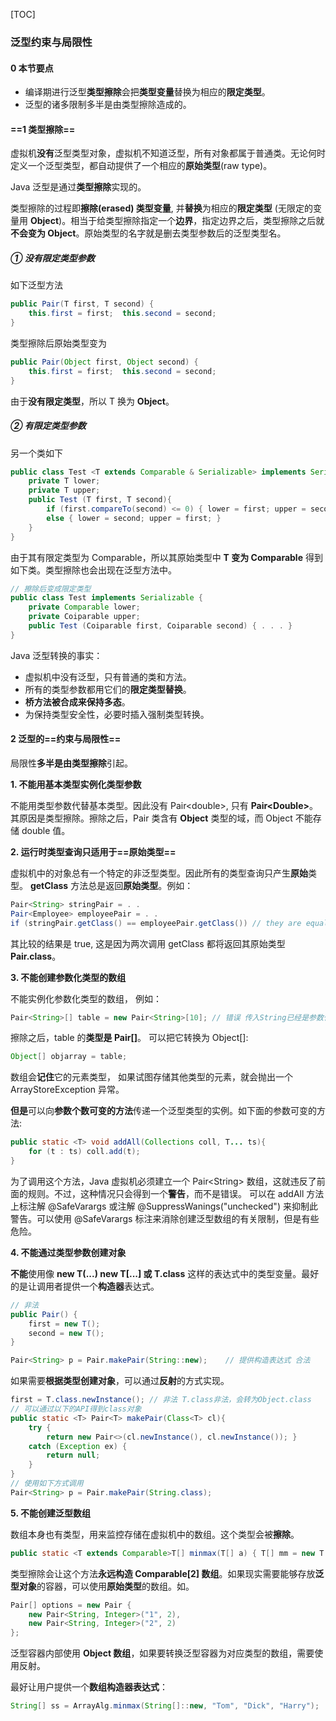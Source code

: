 [TOC]

### 泛型约束与局限性

#### 0 本节要点

- 编译期进行泛型**类型擦除**会把**类型变量**替换为相应的**限定类型**。
- 泛型的诸多限制多半是由类型擦除造成的。



#### ==1 类型擦除==

虚拟机**没有**泛型类型对象，虚拟机不知道泛型，所有对象都属于普通类。无论何时定义一个泛型类型，都自动提供了一个相应的**原始类型**(raw type)。

Java 泛型是通过**类型擦除**实现的。

类型擦除的过程即**擦除(erased) 类型变量**, 并**替换**为相应的**限定类型** (无限定的变量用 **Object**)。相当于给类型擦除指定一个**边界**，指定边界之后，类型擦除之后就**不会变为 Object**。原始类型的名字就是删去类型参数后的泛型类型名。

##### ① 没有限定类型参数

如下泛型方法

```java
public Pair(T first, T second) { 
    this.first = first;  this.second = second; 
}
```

类型擦除后原始类型变为

```java
public Pair(Object first, Object second) { 
    this.first = first;  this.second = second; 
}
```

由于**没有限定类型**，所以 T 换为 **Object**。

##### ② 有限定类型参数

另一个类如下

```java
public class Test <T extends Comparable & Serializable> implements Serializable{
    private T lower;
    private T upper;
    public Test (T first, T second){
        if (first.compareTo(second) <= 0) { lower = first; upper = second; }
        else { lower = second; upper = first; }
    }
}
```

由于其有限定类型为 Comparable，所以其原始类型中 **T 变为 Comparable** 得到如下类。类型擦除也会出现在泛型方法中。

```java
// 擦除后变成限定类型
public class Test implements Serializable {
    private Comparable lower;
    private Coiparable upper;
    public Test (Coiparable first, Coiparable second) { . . . }
}
```

Java 泛型转换的事实：

- 虚拟机中没有泛型，只有普通的类和方法。
- 所有的类型参数都用它们的**限定类型替换**。
- **桥方法被合成来保持多态**。
- 为保持类型安全性，必要时插入强制类型转换。





#### 2 泛型的==约束与局限性==

局限性**多半是由类型擦除**引起。

**1. 不能用基本类型实例化类型参数**

不能用类型参数代替基本类型。因此没有 Pair\<double>, 只有 **Pair\<Double>**。其原因是类型擦除。擦除之后，Pair 类含有 **Object** 类型的域，而 Object 不能存储 double 值。

**2. 运行时类型查询只适用于==原始类型==**

虚拟机中的对象总有一个特定的非泛型类型。因此所有的类型查询只产生**原始**类型。
**getClass** 方法总是返回**原始类型**。例如：

```java
Pair<String> stringPair = . .
Pair<Employee> employeePair = . .
if (stringPair.getClass() == employeePair.getClass()) // they are equal
```

其比较的结果是 true, 这是因为两次调用 getClass 都将返回其原始类型 **Pair.class**。

**3. 不能创建参数化类型的数组**

不能实例化参数化类型的数组， 例如：

```java
Pair<String>[] table = new Pair<String>[10]; // 错误 传入String已经是参数化了
```

擦除之后，table 的**类型是 Pair[]**。 可以把它转换为 Object[]:

```java
Object[] objarray = table;
```

数组会**记住**它的元素类型， 如果试图存储其他类型的元素，就会抛出一个 ArrayStoreException 异常。

**但是**可以向**参数个数可变的方法**传递一个泛型类型的实例。如下面的参数可变的方法:

```java
public static <T> void addAll(Collections coll, T... ts){
    for (t : ts) coll.add(t);
}
```

为了调用这个方法，Java 虚拟机必须建立一个 Pair\<String> 数组，这就违反了前面的规则。不过，这种情况只会得到一个**警告**，而不是错误。
可以在 addAll 方法上标注解 @SafeVarargs 或注解 @SuppressWanings("unchecked") 来抑制此警告。可以使用  @SafeVarargs 标注来消除创建泛型数组的有关限制，但是有些危险。

**4. 不能通过类型参数创建对象**

**不能**使用像 **new T(...)  new T[...]  或  T.class**  这样的表达式中的类型变量。最好的是让调用者提供一个**构造器**表达式。

```java
// 非法
public Pair() { 
    first = new T(); 
    second = new T(); 
} 

Pair<String> p = Pair.makePair(String::new);    // 提供构造表达式 合法
```

如果需要**根据类型创建对象**，可以通过**反射**的方式实现。

```java
first = T.class.newInstance(); // 非法 T.class非法，会转为Object.class
// 可以通过以下的API得到class对象
public static <T> Pair<T> makePair(Class<T> cl){
    try { 
        return new Pair<>(cl.newInstance(), cl.newInstance()); }
    catch (Exception ex) { 
        return null; 
    }
}
// 使用如下方式调用
Pair<String> p = Pair.makePair(String.class);
```

**5. 不能创建泛型数组**

数组本身也有类型，用来监控存储在虚拟机中的数组。这个类型会被**擦除**。

```java
public static <T extends Comparable>T[] minmax(T[] a) { T[] mm = new T[2]; ...} // 非法
```

类型擦除会让这个方法**永远构造 Comparable[2] 数组**。如果现实需要能够存放**泛型对象**的容器，可以使用**原始类型**的数组。如。

```java
Pair[] options = new Pair {
    new Pair<String, Integer>("1", 2),
    new Pair<String, Integer>("2", 2)
};
```

泛型容器内部使用 **Object 数组**，如果要转换泛型容器为对应类型的数组，需要使用反射。

 最好让用户提供一个**数组构造器表达式**：

```java
String[] ss = ArrayAlg.minmax(String[]::new, "Tom", "Dick", "Harry");
```












